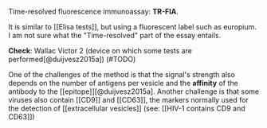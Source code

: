 Time-resolved fluorescence immunoassay: **TR-FIA**. 

It is similar to [[Elisa tests]], but using a fluorescent label such as europium. I am not sure what the "Time-resolved" part of the essay entails. 

**Check**: Wallac Victor 2 (device on which some tests are performed[@duijvesz2015a]) (#TODO)

One of the challenges of the method is that the signal's strength also depends on the number of antigens per vesicle and the **affinity** of the antibody to the [[epitope]][@duijvesz2015a]. Another challenge is that some viruses also contain [[CD9]] and [[CD63]], the markers normally used for the detection of [[extracellular vesicles]] (see: [[HIV-1 contains CD9 and CD63]])